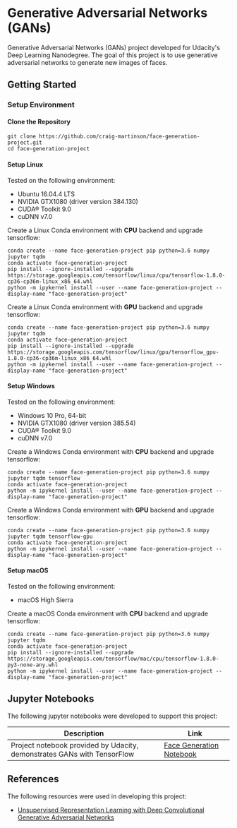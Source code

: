 # Generative Adversarial Networks (GANs)

Generative Adversarial Networks (GANs) project developed for Udacity's Deep Learning Nanodegree. The goal of this project is to use generative adversarial networks to generate new images of faces.

## Getting Started

### Setup Environment

#### Clone the Repository

``` batch
git clone https://github.com/craig-martinson/face-generation-project.git
cd face-generation-project
```

#### Setup Linux

Tested on the following environment:

- Ubuntu 16.04.4 LTS
- NVIDIA GTX1080 (driver version 384.130)
- CUDA® Toolkit 9.0
- cuDNN v7.0

Create a Linux Conda environment with **CPU** backend and upgrade tensorflow:

``` batch
conda create --name face-generation-project pip python=3.6 numpy jupyter tqdm
conda activate face-generation-project
pip install --ignore-installed --upgrade https://storage.googleapis.com/tensorflow/linux/cpu/tensorflow-1.8.0-cp36-cp36m-linux_x86_64.whl
python -m ipykernel install --user --name face-generation-project --display-name "face-generation-project"
 ```

Create a Linux Conda environment with **GPU** backend and upgrade tensorflow:

``` batch
conda create --name face-generation-project pip python=3.6 numpy jupyter tqdm
conda activate face-generation-project
pip install --ignore-installed --upgrade https://storage.googleapis.com/tensorflow/linux/gpu/tensorflow_gpu-1.8.0-cp36-cp36m-linux_x86_64.whl
python -m ipykernel install --user --name face-generation-project --display-name "face-generation-project"
```

#### Setup Windows

Tested on the following environment:

- Windows 10 Pro, 64-bit
- NVIDIA GTX1080 (driver version 385.54)
- CUDA® Toolkit 9.0
- cuDNN v7.0

Create a Windows Conda environment with **CPU** backend and upgrade tensorflow:

``` batch
conda create --name face-generation-project pip python=3.6 numpy jupyter tqdm tensorflow
conda activate face-generation-project
python -m ipykernel install --user --name face-generation-project --display-name "face-generation-project"
 ```

Create a Windows Conda environment with **GPU** backend and upgrade tensorflow:

``` batch
conda create --name face-generation-project pip python=3.6 numpy jupyter tqdm tensorflow-gpu
conda activate face-generation-project
python -m ipykernel install --user --name face-generation-project --display-name "face-generation-project"
```

#### Setup macOS

Tested on the following environment:

- macOS High Sierra

Create a macOS Conda environment with **CPU** backend and upgrade tensorflow:

``` batch
conda create --name face-generation-project pip python=3.6 numpy jupyter tqdm
conda activate face-generation-project
pip install --ignore-installed --upgrade https://storage.googleapis.com/tensorflow/mac/cpu/tensorflow-1.8.0-py3-none-any.whl
python -m ipykernel install --user --name face-generation-project --display-name "face-generation-project"
 ```

## Jupyter Notebooks

The following jupyter notebooks were developed to support this project:

Description | Link
--- | ---
Project notebook provided by Udacity, demonstrates GANs with TensorFlow | [Face Generation Notebook](./dlnd_face_generation.ipynb)

## References

The following resources were used in developing this project:

- [Unsupervised Representation Learning with Deep Convolutional Generative Adversarial Networks](https://arxiv.org/pdf/1511.06434.pdf)
